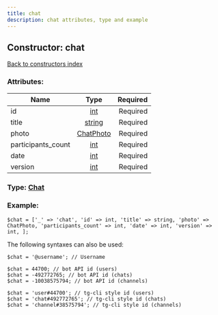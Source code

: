 ```yaml
---
title: chat
description: chat attributes, type and example
---
```

## Constructor: chat  
[Back to constructors index](index.md)



### Attributes:

| Name     |    Type       | Required |
|----------|:-------------:|---------:|
|id|[int](../types/int.md) | Required|
|title|[string](../types/string.md) | Required|
|photo|[ChatPhoto](../types/ChatPhoto.md) | Required|
|participants\_count|[int](../types/int.md) | Required|
|date|[int](../types/int.md) | Required|
|version|[int](../types/int.md) | Required|



### Type: [Chat](../types/Chat.md)


### Example:

```
$chat = ['_' => 'chat', 'id' => int, 'title' => string, 'photo' => ChatPhoto, 'participants_count' => int, 'date' => int, 'version' => int, ];
```  

The following syntaxes can also be used:

```
$chat = '@username'; // Username

$chat = 44700; // bot API id (users)
$chat = -492772765; // bot API id (chats)
$chat = -10038575794; // bot API id (channels)

$chat = 'user#44700'; // tg-cli style id (users)
$chat = 'chat#492772765'; // tg-cli style id (chats)
$chat = 'channel#38575794'; // tg-cli style id (channels)
```